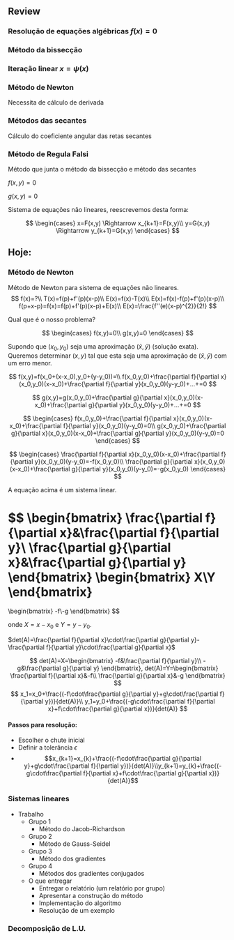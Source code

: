 ## Review

### Resolução de equações algébricas $f(x)=0$

### Método da bissecção

### Iteração linear $x=\psi(x)$

### Método de Newton

Necessita de cálculo de derivada

### Métodos das secantes

Cálculo do coeficiente angular das retas secantes

### Método de Regula Falsi

Método que junta o método da bissecção e método das secantes 

$f(x,y)=0$

$g(x,y)=0$

Sistema de equações não lineares, reescrevemos desta forma:

$$
\begin{cases}
x=F(x,y) \Rightarrow x_{k+1}=F(x,y)\\
y=G(x,y) \Rightarrow y_{k+1}=G(x,y)
\end{cases}
$$


## Hoje:

### Método de Newton

Método de Newton para sistema de equações não lineares.
$$
f(x)=?\\
T(x)=f(p)+f'(p)(x-p)\\
E(x)=f(x)-T(x)\\
E(x)=f(x)-f(p)+f'(p)(x-p)\\
f(p+x-p)=f(x)=f(p)+f'(p)(x-p)+E(x)\\
E(x)=\frac{f''(e)(x-p)^{2}}{2!}
$$

Qual que é o nosso problema?

$$
\begin{cases}
f(x,y)=0\\
g(x,y)=0
\end{cases}
$$

Supondo que $(x_0,y_0)$ seja uma aproximação $(\bar x, \bar y)$ (solução exata). Queremos determinar $(x,y)$ tal que esta seja uma aproximação de $(\bar x, \bar y)$ com um erro menor.

$$
f(x,y)=f(x_0+(x-x_0),y_0+(y-y_0))=\\
f(x_0,y_0)+\frac{\partial f}{\partial x}(x_0,y_0)(x-x_0)+\frac{\partial f}{\partial y}(x_0,y_0)(y-y_0)+...+=0
$$

$$
g(x,y)=g(x_0,y_0)+\frac{\partial g}{\partial x}(x_0,y_0)(x-x_0)+\frac{\partial g}{\partial y}(x_0,y_0)(y-y_0)+...+=0
$$

$$
\begin{cases}
f(x_0,y_0)+\frac{\partial f}{\partial x}(x_0,y_0)(x-x_0)+\frac{\partial f}{\partial y}(x_0,y_0)(y-y_0)=0\\
g(x_0,y_0)+\frac{\partial g}{\partial x}(x_0,y_0)(x-x_0)+\frac{\partial g}{\partial y}(x_0,y_0)(y-y_0)=0
\end{cases}
$$

$$
\begin{cases}
\frac{\partial f}{\partial x}(x_0,y_0)(x-x_0)+\frac{\partial f}{\partial y}(x_0,y_0)(y-y_0)=-f(x_0,y_0)\\
\frac{\partial g}{\partial x}(x_0,y_0)(x-x_0)+\frac{\partial g}{\partial y}(x_0,y_0)(y-y_0)=-g(x_0,y_0)
\end{cases}
$$

A equação acima é um sistema linear.

$$
\begin{bmatrix}
    \frac{\partial f}{\partial x}&\frac{\partial f}{\partial y}\\
    \frac{\partial g}{\partial x}&\frac{\partial g}{\partial y}
\end{bmatrix}
\begin{bmatrix}
    X\\Y
\end{bmatrix}
=
\begin{bmatrix}
    -f\\-g
\end{bmatrix}
$$

onde $X=x-x_0$ e $Y=y-y_0$.


$det(A)=\frac{\partial f}{\partial x}\cdot\frac{\partial g}{\partial y}-\frac{\partial f}{\partial y}\cdot\frac{\partial g}{\partial x}$

$$  
det(A)=X=\begin{bmatrix}
    -f&\frac{\partial f}{\partial y}\\
    -g&\frac{\partial g}{\partial y}    
\end{bmatrix},
det(A)=Y=\begin{bmatrix}
    \frac{\partial f}{\partial x}&-f\\
    \frac{\partial g}{\partial x}&-g
\end{bmatrix}
$$
$$
x_1=x_0+\frac{(-f\cdot\frac{\partial g}{\partial y}+g\cdot\frac{\partial f}{\partial y})}{det(A)}\\
y_1=y_0+\frac{(-g\cdot\frac{\partial f}{\partial x}+f\cdot\frac{\partial g}{\partial x})}{det(A)}
$$
#### Passos para resolução:

- Escolher o chute inicial
- Definir a tolerância $\epsilon$
- $$x_{k+1}=x_{k}+\frac{(-f\cdot\frac{\partial g}{\partial y}+g\cdot\frac{\partial f}{\partial y})}{det(A)}\\y_{k+1}=y_{k}+\frac{(-g\cdot\frac{\partial f}{\partial x}+f\cdot\frac{\partial g}{\partial x})}{det(A)}$$
### Sistemas lineares

- Trabalho
    - Grupo 1
      - Método do Jacob-Richardson
    - Grupo 2
      - Método de Gauss-Seidel
    - Grupo 3
      - Método dos gradientes
    - Grupo 4
      - Métodos dos gradientes conjugados
    - O que entregar
      - Entregar o relatório (um relatório por grupo)
      - Apresentar a construção do método
      - Implementação do algoritmo
      - Resolução de um exemplo

### Decomposição de L.U.
